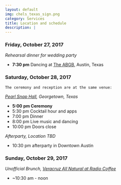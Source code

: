 ```yaml
---
layout: default
img: chels_texas_sign.png
category: Services
title: Location and schedule
description: |
---
```


### Friday, October 27, 2017

*Rehearsal dinner for wedding party*

- **7:30 pm** Dancing at [The ABGB](http://theabgb.com/), Austin, Texas

### Saturday, October 28, 2017
`The ceremony and reception are at the same venue:`

*[Pearl Snap Hall](http://www.pearlsnaphall.com), Georgetown, Texas*

- **5:00 pm Ceremony**
- 5:30 pm Cocktail hour and apps
- 7:00 pm Dinner
- 8:00 pm Live music and dancing
- 10:00 pm Doors close

*Afterparty, Location TBD*

- 10:30 pm afterparty in Downtown Austin

### Sunday, October 29, 2017

*Unofficial Brunch, [Veracruz All Natural at Radio Coffee](http://radiocoffeeandbeer.com/)*

- ~10:30 am - noon
